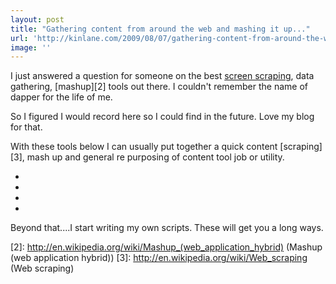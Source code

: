 ```yaml
---
layout: post
title: "Gathering content from around the web and mashing it up..."
url: 'http://kinlane.com/2009/08/07/gathering-content-from-around-the-web-and-mashing-it-up/'
image: ''
---
```


I just answered a question for someone on the best [screen scraping][1], data gathering, [mashup][2] tools out there. I couldn't remember the name of dapper for the life of me.

So I figured I would record here so I could find in the future. Love my blog for that.

With these tools below I can usually put together a quick content [scraping][3], mash up and general re purposing of content tool job or utility.

  * 
  * 
  * 
  * 
Beyond that....I start writing my own scripts. These will get you a long ways.

   [1]: http://en.wikipedia.org/wiki/Screen_scraping (Screen scraping)
   [2]: http://en.wikipedia.org/wiki/Mashup_(web_application_hybrid) (Mashup (web application hybrid))
   [3]: http://en.wikipedia.org/wiki/Web_scraping (Web scraping)
